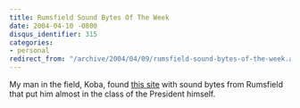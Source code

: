 ```yaml
---
title: Rumsfield Sound Bytes Of The Week
date: 2004-04-10 -0800
disqus_identifier: 315
categories:
- personal
redirect_from: "/archive/2004/04/09/rumsfield-sound-bytes-of-the-week.aspx/"
---
```


My man in the field, Koba, found [this
site](http://www.bbc.co.uk/radio4/news/bh/rumsfeld.shtml "this site")
with sound bytes from Rumsfield that put him almost in the class of the
President himself.

